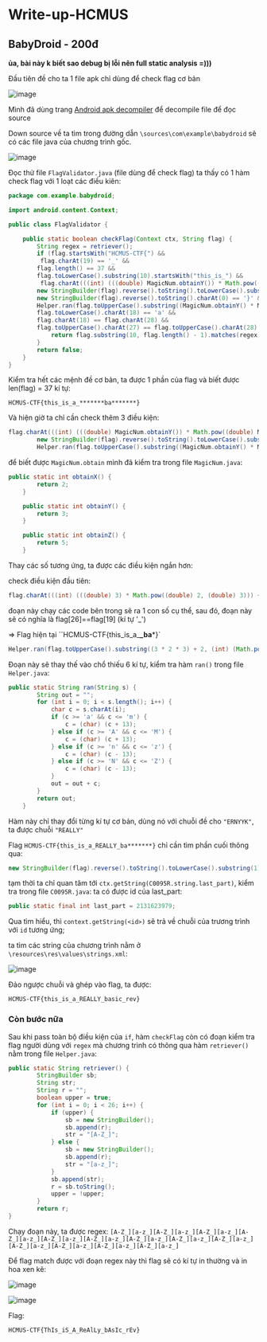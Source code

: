 # Write-up-HCMUS

## BabyDroid - 200đ 

**ủa, bài này k biết sao debug bị lỗi nên full static analysis =)))**


Đầu tiên đề cho ta 1 file apk chỉ dùng để check flag cơ bản

![image](https://user-images.githubusercontent.com/88520787/168464204-2cc2b133-f334-4e78-b02b-9784407bd584.png)

Mình đã dùng trang [Android apk decompiler](http://www.javadecompilers.com/apk) để decompile file để đọc source

Down source về ta tìm trong đường dẫn `\sources\com\example\babydroid` sẽ có các file java của chương trình gốc.

![image](https://user-images.githubusercontent.com/88520787/168463840-ef2fd218-d428-4d75-b00a-f5cb8f6df63d.png)

Đọc thử file `FlagValidator.java` (file dùng để check flag) ta thấy có 1 hàm check flag với 1 loạt các điều kiên:

```java
package com.example.babydroid;

import android.content.Context;

public class FlagValidator {

    public static boolean checkFlag(Context ctx, String flag) {
        String regex = retriever();
        if (flag.startsWith("HCMUS-CTF{") &&
         flag.charAt(19) == '_' &&
        flag.length() == 37 &&
        flag.toLowerCase().substring(10).startsWith("this_is_") &&
         flag.charAt(((int) (((double) MagicNum.obtainY()) * Math.pow((double) MagicNum.obtainX(), (double) MagicNum.obtainY()))) + 2) == flag.charAt(((int) Math.pow(Math.pow(2.0d, 2.0d), 2.0d)) + 3) &&
        new StringBuilder(flag).reverse().toString().toLowerCase().substring(1).startsWith(ctx.getString(C0095R.string.last_part)) &&
        new StringBuilder(flag).reverse().toString().charAt(0) == '}' &&
        Helper.ran(flag.toUpperCase().substring((MagicNum.obtainY() * MagicNum.obtainX() * MagicNum.obtainY()) + 2, (int) (Math.pow((double) MagicNum.obtainZ(), (double) MagicNum.obtainX()) + 1.0d))).equals("ERNYYL") &&
        flag.toLowerCase().charAt(18) == 'a' &&
        flag.charAt(18) == flag.charAt(28) &&
        flag.toUpperCase().charAt(27) == flag.toUpperCase().charAt(28) + 1) {
            return flag.substring(10, flag.length() - 1).matches(regex);
        }
        return false;
    }
}
```

Kiểm tra hết các mệnh đề cơ bản, ta được 1 phần của flag và biết được len(flag) = 37 kí tự:

`HCMUS-CTF{this_is_a_*******ba*******}`

Và hiện giờ ta chỉ cần check thêm 3 điều kiện:

```java
flag.charAt(((int) (((double) MagicNum.obtainY()) * Math.pow((double) MagicNum.obtainX(), (double) MagicNum.obtainY()))) + 2) == flag.charAt(((int) Math.pow(Math.pow(2.0d, 2.0d), 2.0d)) + 3) &&
        new StringBuilder(flag).reverse().toString().toLowerCase().substring(1).startsWith(ctx.getString(C0095R.string.last_part)) &&
        Helper.ran(flag.toUpperCase().substring((MagicNum.obtainY() * MagicNum.obtainX() * MagicNum.obtainY()) + 2, (int) (Math.pow((double) MagicNum.obtainZ(), (double) MagicNum.obtainX()) + 1.0d))).equals("ERNYYL")
```
        
để biết được `MagicNum.obtain` mình đã kiểm tra trong file `MagicNum.java`:

```java
public static int obtainX() {
        return 2;
    }

    public static int obtainY() {
        return 3;
    }

    public static int obtainZ() {
        return 5;
    }
```
Thay các số tương ứng, ta được các điều kiện ngắn hơn:

check điều kiện đầu tiên:

```java
flag.charAt(((int) (((double) 3) * Math.pow((double) 2, (double) 3))) + 2) == flag.charAt(((int) Math.pow(Math.pow(2.0d, 2.0d), 2.0d)) + 3)
```
đoạn này chạy các code bên trong sẽ ra 1 con số cụ thể, sau đó, đoạn này sẽ có nghĩa là flag[26]==flag[19] (kí tự '_')

=> Flag hiện tại ``HCMUS-CTF{this_is_a_******_ba*******}`
```java
Helper.ran(flag.toUpperCase().substring((3 * 2 * 3) + 2, (int) (Math.pow((double) 5, (double) 2) + 1.0d))).equals("ERNYYL")
```
Đoạn này sẽ thay thế vào chổ thiếu 6 kí tự, kiểm tra hàm `ran()` trong file `Helper.java`:
```java
public static String ran(String s) {
        String out = "";
        for (int i = 0; i < s.length(); i++) {
            char c = s.charAt(i);
            if (c >= 'a' && c <= 'm') {
                c = (char) (c + 13);
            } else if (c >= 'A' && c <= 'M') {
                c = (char) (c + 13);
            } else if (c >= 'n' && c <= 'z') {
                c = (char) (c - 13);
            } else if (c >= 'N' && c <= 'Z') {
                c = (char) (c - 13);
            }
            out = out + c;
        }
        return out;
    }
```
Hàm này chỉ thay đổi từng kí tự cơ bản, dùng nó với chuỗi đề cho `"ERNYYK"`, ta được chuỗi `"REALLY"`

Flag ``HCMUS-CTF{this_is_a_REALLY_ba*******}`` chỉ cần tìm phần cuối thông qua:

```java
new StringBuilder(flag).reverse().toString().toLowerCase().substring(1).startsWith(ctx.getString(C0095R.string.last_part))
```

tạm thời ta chỉ quan tâm tới `ctx.getString(C0095R.string.last_part)`, kiểm tra trong file `C0095R.java`: ta có được id của last_part:
```java
public static final int last_part = 2131623979;
```
Qua tìm hiểu, thì `context.getString(<id>)` sẽ trả về chuỗi của trương trình với `id` tương ứng;

ta tìm các string của chương trình nằm ở `\resources\res\values\strings.xml`:

![image](https://user-images.githubusercontent.com/88520787/168465618-277e4961-d0ee-478b-b45e-cc3c7ac74b05.png)

Đảo ngược chuỗi và ghép vào flag, ta được:

`HCMUS-CTF{this_is_a_REALLY_basic_rev}`

### Còn bước nữa

Sau khi pass toàn bộ điều kiện của `if`, hàm `checkFlag` còn có đoạn kiểm tra flag người dùng với `regex` mà chương trình có thông qua hàm `retriever()` nằm trong file `Helper.java`:

```java
public static String retriever() {
        StringBuilder sb;
        String str;
        String r = "";
        boolean upper = true;
        for (int i = 0; i < 26; i++) {
            if (upper) {
                sb = new StringBuilder();
                sb.append(r);
                str = "[A-Z_]";
            } else {
                sb = new StringBuilder();
                sb.append(r);
                str = "[a-z_]";
            }
            sb.append(str);
            r = sb.toString();
            upper = !upper;
        }
        return r;
}
```
Chạy đoạn này, ta được regex: `[A-Z_][a-z_][A-Z_][a-z_][A-Z_][a-z_][A-Z_][a-z_][A-Z_][a-z_][A-Z_][a-z_][A-Z_][a-z_][A-Z_][a-z_][A-Z_][a-z_][A-Z_][a-z_][A-Z_][a-z_][A-Z_][a-z_][A-Z_][a-z_]`

Để flag match được với đoạn regex này thì flag sẽ có kí tự in thường và in hoa xen kẽ:

![image](https://user-images.githubusercontent.com/88520787/168465904-4c7fd4ea-1bfd-417b-8dff-5f13e05ad800.png)

![image](https://user-images.githubusercontent.com/88520787/168465918-8ef8ac68-3074-43ad-86f2-56059c5a2737.png)

Flag:
```
HCMUS-CTF{ThIs_iS_A_ReAlLy_bAsIc_rEv}
```

   
